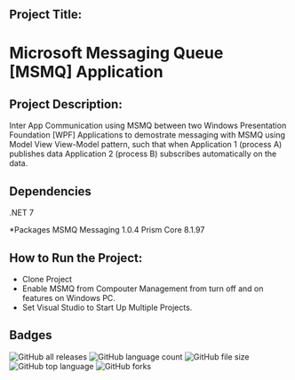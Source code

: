 ## Project Title:
# Microsoft Messaging Queue [MSMQ] Application



## Project Description: 
Inter App Communication using MSMQ between two Windows Presentation Foundation [WPF] Applications 
to demostrate messaging with MSMQ using Model View View-Model pattern, such that when Application 1 (process A) publishes data Application 2 (process B) subscribes automatically on the data. 

## Dependencies 

.NET 7

*Packages 
MSMQ Messaging 1.0.4
Prism Core 8.1.97

## How to Run the Project: 
* Clone Project 
* Enable MSMQ from Compouter Management from turn off and on features on Windows PC.
* Set Visual Studio to Start Up Multiple Projects. 



## Badges
![GitHub all releases](https://img.shields.io/github/downloads/Samuel-Jaja/MSMQ_MVVM_Application/total)
![GitHub language count](https://img.shields.io/github/languages/count/Samuel-Jaja/MSMQ_MVVM_Application)
![GitHub file size](https://img.shields.io/github/repo-size/Samuel-Jaja/MSMQ_MVVM_Application)
![GitHub top language](https://img.shields.io/github/languages/top/Samuel-Jaja/MSMQ_MVVM_Application?color=yellow)
![GitHub forks](https://img.shields.io/github/forks/Samuel-Jaja/MSMQ_MVVM_Application?style=social)


